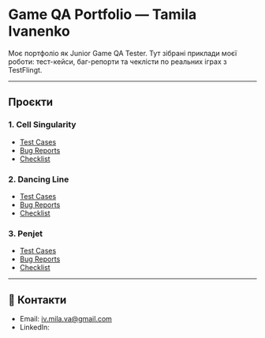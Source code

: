 # Game QA Portfolio — Tamila Ivanenko

Моє портфоліо як Junior Game QA Tester. Тут зібрані приклади моєї роботи: тест-кейси, баг-репорти та чеклісти по реальних іграх з TestFlingt.

---

## Проєкти

### 1. Cell Singularity
- [Test Cases](Cell_Singularity/Test_Cases.md)
- [Bug Reports](Cell_Singularity/Bug_Reports.md)
- [Checklist](Cell_Singularity/Checklist.md)

### 2. Dancing Line
- [Test Cases](Dancing_Line/Test_Cases.md)
- [Bug Reports](Dancing_Line/Bug_Reports.md)
- [Checklist](Dancing_Line/Checklist.md)

### 3. Penjet
- [Test Cases](Penjet/Test_Cases.md)
- [Bug Reports](Penjet/Bug_Reports.md)
- [Checklist](Penjet/Checklist.md)

---

## 📧 Контакти
- Email: iv.mila.va@gmail.com
- LinkedIn: 
